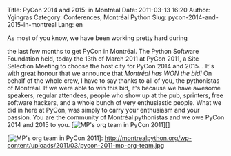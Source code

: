 Title: PyCon 2014 and 2015: in Montréal
Date: 2011-03-13 16:20
Author: Ygingras
Category: Conferences, Montréal Python
Slug: pycon-2014-and-2015-in-montreal
Lang: en

<!--:en-->As most of you know, we have been working pretty hard during
the last few months to get PyCon in Montréal. The Python Software
Foundation held, today the 13th of March 2011 at PyCon 2011, a Site
Selection Meeting to choose the host city for PyCon 2014 and 2015...
It's with great honour that we announce that *Montréal has WON the bid!*
On behalf of the whole crew, I have to say thanks to all of you, the
pythonistas of Montréal. If we were able to win this bid, it's because
we have awesome speakers, regular attendees, people who show up at the
pub, sprinters, free software hackers, and a whole bunch of very
enthusiastic people. What we did in here at PyCon, was simply to carry
your enthusiasm and your passion. You are the community of Montréal
pythonistas and we owe PyCon 2014 and 2015 to you. [![MP's org team in
PyCon 2011][]][]

  [MP's org team in PyCon 2011]: http://montrealpython.org/wp-content/uploads/2011/03/pycon-2011-mp-org-team-300x200.jpg
    "MP's org team in PyCon 2011"
  [![MP's org team in PyCon 2011][]]: http://montrealpython.org/wp-content/uploads/2011/03/pycon-2011-mp-org-team.jpg
